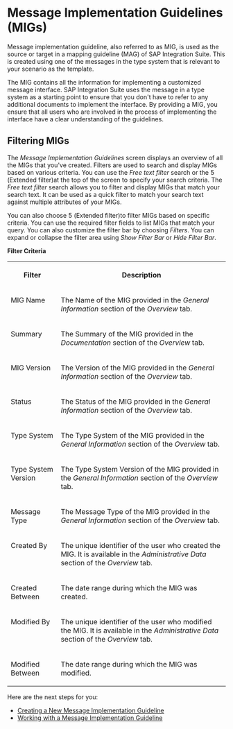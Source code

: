 <!-- loiof9f2bab3ff3a4d86863199f6531ee695 -->

<link rel="stylesheet" type="text/css" href="../css/sap-icons.css"/>

# Message Implementation Guidelines \(MIGs\)



Message implementation guideline, also referred to as MIG, is used as the source or target in a mapping guideline \(MAG\) of SAP Integration Suite. This is created using one of the messages in the type system that is relevant to your scenario as the template.

The MIG contains all the information for implementing a customized message interface. SAP Integration Suite uses the message in a type system as a starting point to ensure that you don't have to refer to any additional documents to implement the interface. By providing a MIG, you ensure that all users who are involved in the process of implementing the interface have a clear understanding of the guidelines.



<a name="loiof9f2bab3ff3a4d86863199f6531ee695__section_ejb_gxt_d4b"/>

## Filtering MIGs

The *Message Implementation Guidelines* screen displays an overview of all the MIGs that you've created. Filters are used to search and display MIGs based on various criteria. You can use the *Free text filter* search or the <span class="SAP-icons"></span> \(Extended filter\)at the top of the screen to specify your search criteria. The *Free text filter* search allows you to filter and display MIGs that match your search text. It can be used as a quick filter to match your search text against multiple attributes of your MIGs.

You can also choose <span class="SAP-icons"></span> \(Extended filter\)to filter MIGs based on specific criteria. You can use the required filter fields to list MIGs that match your query. You can also customize the filter bar by choosing *Filters*. You can expand or collapse the filter area using *Show Filter Bar* or *Hide Filter Bar*.

**Filter Criteria**


<table>
<tr>
<th valign="top">

Filter



</th>
<th valign="top">

Description



</th>
</tr>
<tr>
<td valign="top">

MIG Name



</td>
<td valign="top">

The Name of the MIG provided in the *General Information* section of the *Overview* tab.



</td>
</tr>
<tr>
<td valign="top">

Summary



</td>
<td valign="top">

The Summary of the MIG provided in the *Documentation* section of the *Overview* tab.



</td>
</tr>
<tr>
<td valign="top">

MIG Version



</td>
<td valign="top">

The Version of the MIG provided in the *General Information* section of the *Overview* tab.



</td>
</tr>
<tr>
<td valign="top">

Status



</td>
<td valign="top">

The Status of the MIG provided in the *General Information* section of the *Overview* tab.



</td>
</tr>
<tr>
<td valign="top">

Type System



</td>
<td valign="top">

The Type System of the MIG provided in the *General Information* section of the *Overview* tab.



</td>
</tr>
<tr>
<td valign="top">

Type System Version



</td>
<td valign="top">

The Type System Version of the MIG provided in the *General Information* section of the *Overview* tab.



</td>
</tr>
<tr>
<td valign="top">

Message Type



</td>
<td valign="top">

The Message Type of the MIG provided in the *General Information* section of the *Overview* tab.



</td>
</tr>
<tr>
<td valign="top">

Created By



</td>
<td valign="top">

The unique identifier of the user who created the MIG. It is available in the *Administrative Data* section of the *Overview* tab.



</td>
</tr>
<tr>
<td valign="top">

Created Between



</td>
<td valign="top">

The date range during which the MIG was created.



</td>
</tr>
<tr>
<td valign="top">

Modified By



</td>
<td valign="top">

The unique identifier of the user who modified the MIG. It is available in the *Administrative Data* section of the *Overview* tab.



</td>
</tr>
<tr>
<td valign="top">

Modified Between



</td>
<td valign="top">

The date range during which the MIG was modified.



</td>
</tr>
</table>



Here are the next steps for you:

-   [Creating a New Message Implementation Guideline](creating-a-new-message-implementation-guideline-b894de0.md)
-   [Working with a Message Implementation Guideline](working-with-a-message-implementation-guideline-9d1c1df.md)

